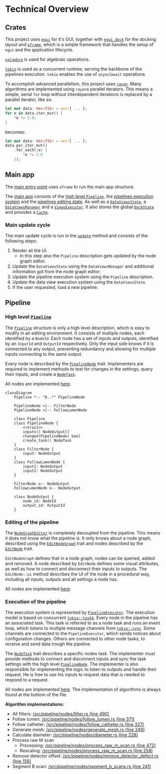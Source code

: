 # Technical Overview

## Crates

This project uses [`egui`](https://www.egui.rs/) for it's GUI, together with
[`egui_dock`](https://crates.io/crates/egui_dock) for the docking layout and
[`eframe`](https://crates.io/crates/eframe), which is a simple framework that
handles the setup of `egui` and the application lifecycle.

[`nalgebra`](https://nalgebra.org/) is used for algebraic operations.

[`tokio`](https://tokio.rs/) is used as a concurrent runtime, serving the
backbone of the pipelines execution. `tokio` enables the use of `async`/`await`
operations.

To accomplish advanced parallelism, this project uses
[`rayon`](https://crates.io/crates/rayon). Many algorithms are implemented using
`rayon`s parallel iterators. This means a simple, serial `for` loop without
interdependent iterations is replaced by a parallel iterator, like so:

```rust
let mut data: Vec<f32> = vec![ ... ];
for e in data.iter_mut() {
    *e *= 2.0;
}
```

becomes:

```rust
let mut data: Vec<f32> = vec![ ... ];
data.par_iter_mut()
    .for_each(|e| {
        *e *= 2.0
    });
```

## Main app

The [main entry point](/src/main.rs#L17) uses `eframe` to run the main app
structure.

The [main app](/src/app.rs#L19) consists of the [high level
`Pipeline`](#high-level-pipeline), the [pipelines execution
system](#execution-of-the-pipeline) and the [pipelines editing
state](#editing-of-the-pipeline). As well as a
[`DataViewsState`](/src/view/mod.rs#L25), a
[`DataViewsManager`](/src/view/views_manager.rs#L62) and a
[`ViewsExecutor`](/src/view/execution/executor.rs#L21). It also stores the
global [`DockState`](/src/gui/dock_state.rs#L18) and provides a
[`Cache`](/src/cache.rs#L14).

### Main update cycle

The main update cycle is run in the [`update`](/src/app.rs#L124) method and
consists of the following steps:

1. Render all the UI.
   - In this step also the `Pipeline` description gets updated by the node graph
     editor.
2. Update the `DataViewsState` using the `DataViewsManager` and additional
   information got from the node graph editor.
3. Update the pipeline execution system using the `Pipeline` description.
4. Update the data view execution system using the `DataViewsState`.
5. If the user requested, load a new pipeline.

## Pipeline

### High level [`Pipeline`](/src/pipeline/mod.rs#L56)

The [`Pipeline`](/src/pipeline/mod.rs#L56) structure is only a high level
description, which is easy to modify in an editing environment. It consists of
multiple nodes, each identified by a `NodeId`. Each node has a set of inputs and
outputs, identified by an `InputId` and `OutputId` respectively. Only the input
side knows if it is connected to any output, preventing redundancy and allowing
for multiple inputs connecting to the same output.

Every node is described by the [`PipelineNode`](/src/pipeline/nodes/mod.rs#L51)
trait. Implementers are required to implement methods to test for changes in the
settings, query their inputs, and create a
[`NodeTask`](#execution-of-the-pipeline).

All nodes are implemented [here](/src/pipeline/nodes/).

```mermaid
classDiagram
    Pipeline *-- "0..*" PipelineNode

    PipelineNode <|-- FilterNode
    PipelineNode <|-- FollowLumenNode

    class Pipeline
    class PipelineNode {
        <<trait>>
        inputs() NodeOutput[]
        changed(PipelineNode) bool
        create_task() NodeTask
    }
    class FilterNode {
        input: NodeOutput
    }
    class FollowLumenNode {
        input1: NodeOutput
        input2: NodeOutput
    }

    FilterNode o-- NodeOutput
    FollowLumenNode o-- NodeOutput

    class NodeOutput {
        node_id: NodeId
        output_id: OutputId
    }
```

### Editing of the pipeline

The [`NodeGraphEditor`](/src/gui/node_graph/node_graph_editor.rs#L26) is
completely decoupled from the pipeline. This means it does not know what the
pipeline is. It only knows about a node graph, described using the
[`EditNodeGraph`](/src/gui/node_graph/mod.rs#L75) trait and nodes described by
the [`EditNode`](/src/gui/node_graph/mod.rs#L88) trait.

`EditNodeGraph` defines that in a node graph, nodes can be queried, added and
removed. A node described by `EditNode` defines some visual attributes, as well
as how to connect and disconnect their inputs to outputs. The `EditNode::ui`
method describes the UI of the node in a procedural way, including all inputs,
outputs and all settings a node has.

All nodes are implemented [here](/src/gui/pipeline/nodes/).

### Execution of the pipeline

The execution system is represented by
[`PipelineExecutor`](/src/pipeline/execution/executor.rs#L41). The execution
model is based on concurrent
[`tokio::task`s](https://docs.rs/tokio/latest/tokio/task/). Every node in the
pipeline has an associated task. This task is referred to as a node task and
runs an event loop, which listens to multiple message channels from
[`tokio::sync`](https://docs.rs/tokio/latest/tokio/sync/#message-passing). Some
channels are connected to the `PipelineExecutor`, which sends notices about
configuration changes. Others are connected to other node tasks, to receive and
send data trough the pipeline.

The [`NodeTask`](/src/pipeline/execution/mod.rs#L13) trait describes a specific
nodes task. The implementer must provide methods to connect and disconnect
inputs and sync the task settings with the high level
[`PipelineNode`](#high-level-pipeline). The implementer is also responsible for
implementing the logic to listen to outputs and handle their request. He is free
to use his inputs to request data that is needed to respond to a request.

All nodes are implemented [here](/src/pipeline/nodes/). The implementation of
algorithms is always found at the bottom of the file.

**Algorithm implementations:**

- All filters: [/src/pipeline/nodes/filter.rs (line 490)](/src/pipeline/nodes/filter.rs#L490)
- Follow lumen: [/src/pipeline/nodes/follow_lumen.rs (line 371)](/src/pipeline/nodes/follow_lumen.rs#L371)
- Follow catheter: [/src/pipeline/nodes/follow_catheter.rs (line 327)](/src/pipeline/nodes/follow_catheter.rs#L327)
- Generate mesh: [/src/pipeline/nodes/generate_mesh.rs (line 249)](/src/pipeline/nodes/generate_mesh.rs#L249)
- Calculate diameter: [/src/pipeline/nodes/diameter.rs (line 228)](/src/pipeline/nodes/diameter.rs#L228)
- Process raw M scan
  - Processing: [/src/pipeline/nodes/process_raw_m_scan.rs (line 472)](/src/pipeline/nodes/process_raw_m_scan.rs#L472)
  - Rescaling: [/src/pipeline/nodes/process_raw_m_scan.rs (line 258)](/src/pipeline/nodes/process_raw_m_scan.rs#L258)
- Remove detector offset: [/src/pipeline/nodes/remove_detector_defect.rs (line 156)](/src/pipeline/nodes/remove_detector_defect.rs#L156)
- Segment B scan: [/src/pipeline/nodes/segment_b_scans.rs (line 241)](/src/pipeline/nodes/segment_b_scans.rs#L241)
